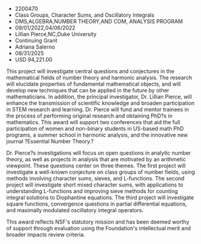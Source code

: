 
* 2200470
* Class Groups, Character Sums, and Oscillatory Integrals
* DMS,ALGEBRA,NUMBER THEORY,AND COM, ANALYSIS PROGRAM
* 09/01/2022,04/06/2022
* Lillian Pierce,NC,Duke University
* Continuing Grant
* Adriana Salerno
* 08/31/2025
* USD 94,221.00

This project will investigate central questions and conjectures in the
mathematical fields of number theory and harmonic analysis. The research will
elucidate properties of fundamental mathematical objects, and will develop new
techniques that can be applied in the future by other mathematicians. In
addition, the principal investigator, Dr. Lillian Pierce, will enhance the
transmission of scientific knowledge and broaden participation in STEM research
and learning. Dr. Pierce will fund and mentor trainees in the process of
performing original research and obtaining PhD?s in mathematics. This award will
support two conferences that aid the full participation of women and non-binary
students in US-based math PhD programs, a summer school in harmonic analysis,
and the innovative new journal ?Essential Number Theory.?

Dr. Pierce?s investigations will focus on open questions in analytic number
theory, as well as projects in analysis that are motivated by an arithmetic
viewpoint. These questions center on three themes. The first project will
investigate a well-known conjecture on class groups of number fields, using
methods involving character sums, sieves, and L-functions. The second project
will investigate short mixed character sums, with applications to understanding
L-functions and improving sieve methods for counting integral solutions to
Diophantine equations. The third project will investigate square functions,
convergence questions in partial differential equations, and maximally modulated
oscillatory integral operators.

This award reflects NSF's statutory mission and has been deemed worthy of
support through evaluation using the Foundation's intellectual merit and broader
impacts review criteria.

